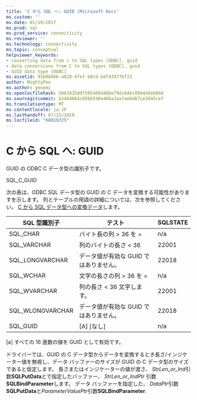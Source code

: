 ```yaml
---
title: 'C から SQL へ: GUID |Microsoft Docs'
ms.custom: ''
ms.date: 01/19/2017
ms.prod: sql
ms.prod_service: connectivity
ms.reviewer: ''
ms.technology: connectivity
ms.topic: conceptual
helpviewer_keywords:
- converting data from c to SQL types [ODBC], guid
- data conversions from C to SQL types [ODBC], guid
- GUID data type [ODBC]
ms.assetid: 9168b0b6-a828-4fef-b8cd-bdf439776f23
author: MightyPen
ms.author: genemi
ms.openlocfilehash: 5863935ddf595409d48be79dc646c0994ddeb0b8
ms.sourcegitcommit: b2464064c0566590e486a3aafae6d67ce2645cef
ms.translationtype: MT
ms.contentlocale: ja-JP
ms.lasthandoff: 07/15/2019
ms.locfileid: "68019325"
---
```

# <a name="c-to-sql-guid"></a>C から SQL へ: GUID
GUID の ODBC C データ型の識別子です。  
  
 SQL_C_GUID  
  
 次の表は、ODBC SQL データ型の GUID の C データを変換する可能性がありますを示します。 列とテーブルの用語の詳細については、次を参照してください。 [C から SQL データ型への変換データ](../../../odbc/reference/appendixes/converting-data-from-c-to-sql-data-types.md)します。  
  
|SQL 型識別子|テスト|SQLSTATE|  
|-------------------------|----------|--------------|  
|SQL_CHAR|バイト長の列 > 36 を =|n/a|  
|SQL_VARCHAR|列のバイトの長さ < 36|22001|  
|SQL_LONGVARCHAR|データ値が有効な GUID ではありません。|22018|  
|SQL_WCHAR|文字の長さの列 > 36 を =|n/a|  
|SQL_WVARCHAR|列の長さ < 36 文字します。|22001|  
|SQL_WLONGVARCHAR|データ値が有効な GUID ではありません。|22018|  
|SQL_GUID|[A] [なし]|n/a|  
  
 [a] すべての 16 進数の値を GUID として有効です。  
  
 ドライバーでは、GUID の C データ型からデータを変換するとき長さ/インジケーター値を無視し、データ バッファーのサイズが GUID の C データ型のサイズであると仮定します。 長さまたはインジケーターの値が渡さ、 *StrLen_or_Ind*引数**SQLPutData**とで指定したバッファー、 *StrLen_or_IndPtr* 引数**SQLBindParameter**します。 データ バッファーを指定した、 *DataPtr*引数**SQLPutData**と*ParameterValuePtr*引数**SQLBindParameter**.
